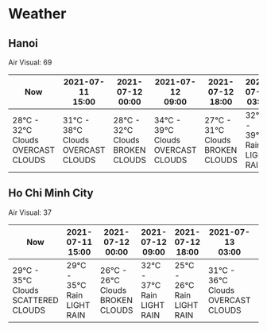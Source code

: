 # Weather

## Hanoi

Air Visual: 69

<table>

<thead>

<tr>

<th>Now</th>

<th>
<div>2021-07-11</div>
<div>15:00</div>
</th>
<th>
<div>2021-07-12</div>
<div>00:00</div>
</th>
<th>
<div>2021-07-12</div>
<div>09:00</div>
</th>
<th>
<div>2021-07-12</div>
<div>18:00</div>
</th>
<th>
<div>2021-07-13</div>
<div>03:00</div>
</th>
<th>
<div>2021-07-13</div>
<div>12:00</div>
</th>

</tr>

</thead>

<tbody>

<tr>

<td width="14.2%">
<div>28°C - 32°C</div>
<div>Clouds</div>
<div>OVERCAST CLOUDS</div>
</td>

<td width="14.2%">
<div>31°C - 38°C</div>
<div>Clouds</div>
<div>OVERCAST CLOUDS</div>
</td>
<td width="14.2%">
<div>28°C - 32°C</div>
<div>Clouds</div>
<div>BROKEN CLOUDS</div>
</td>
<td width="14.2%">
<div>34°C - 39°C</div>
<div>Clouds</div>
<div>OVERCAST CLOUDS</div>
</td>
<td width="14.2%">
<div>27°C - 31°C</div>
<div>Clouds</div>
<div>BROKEN CLOUDS</div>
</td>
<td width="14.2%">
<div>32°C - 39°C</div>
<div>Rain</div>
<div>LIGHT RAIN</div>
</td>
<td width="14.2%">
<div>30°C - 36°C</div>
<div>Clouds</div>
<div>OVERCAST CLOUDS</div>
</td>

</tr>

</tbody>

</table>

## Ho Chi Minh City

Air Visual: 37

<table>

<thead>

<tr>

<th>Now</th>

<th>
<div>2021-07-11</div>
<div>15:00</div>
</th>
<th>
<div>2021-07-12</div>
<div>00:00</div>
</th>
<th>
<div>2021-07-12</div>
<div>09:00</div>
</th>
<th>
<div>2021-07-12</div>
<div>18:00</div>
</th>
<th>
<div>2021-07-13</div>
<div>03:00</div>
</th>
<th>
<div>2021-07-13</div>
<div>12:00</div>
</th>

</tr>

</thead>

<tbody>

<tr>

<td width="14.2%">
<div>29°C - 35°C</div>
<div>Clouds</div>
<div>SCATTERED CLOUDS</div>
</td>

<td width="14.2%">
<div>29°C - 35°C</div>
<div>Rain</div>
<div>LIGHT RAIN</div>
</td>
<td width="14.2%">
<div>26°C - 26°C</div>
<div>Clouds</div>
<div>BROKEN CLOUDS</div>
</td>
<td width="14.2%">
<div>32°C - 37°C</div>
<div>Rain</div>
<div>LIGHT RAIN</div>
</td>
<td width="14.2%">
<div>25°C - 26°C</div>
<div>Rain</div>
<div>LIGHT RAIN</div>
</td>
<td width="14.2%">
<div>31°C - 36°C</div>
<div>Clouds</div>
<div>OVERCAST CLOUDS</div>
</td>
<td width="14.2%">
<div>28°C - 31°C</div>
<div>Rain</div>
<div>LIGHT RAIN</div>
</td>

</tr>

</tbody>

</table>
